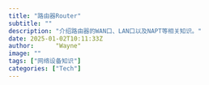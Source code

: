 ```yaml
---
title: "路由器Router"
subtitle: ""
description: "介绍路由器的WAN口、LAN口以及NAPT等相关知识。"
date: 2025-01-02T10:11:33Z
author:      "Wayne"
image: ""
tags: ["网络设备知识"]
categories: ["Tech"]
---
```

